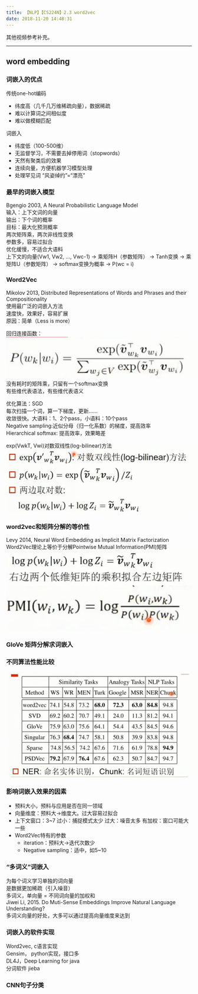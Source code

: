 ```yaml
---
title: 【NLP】【CS224N】2.3 word2vec
date: 2018-11-20 14:48:31
---
```

其他视频参考补充。

---
## word embedding

### 词嵌入的优点
传统one-hot编码
* 纬度高（几千几万维稀疏向量），数据稀疏
* 难以计算词之间相似度
* 难以做模糊匹配

词嵌入
* 纬度低（100-500维）
* 无监督学习，不需要去掉停用词（stopwords）
* 天然有聚类后的效果
* 连续向量，方便机器学习模型处理
* 处理罕见词 “风姿绰约”=“漂亮”

### 最早的词嵌入模型
Bgengio 2003, A Neural Probabilistic Language Model  
输入：上下文词的向量  
输出：下个词的概率  
目标：最大化预测概率  
两次矩阵乘，两次非线性变换  
参数多，容易过拟合  
优化缓慢，不适合大语料  
上下文的向量(Vw1, Vw2, ..., Vwc-1) -> 乘矩阵H（参数矩阵） -> Tanh变换 -> 乘矩阵U（参数矩阵） -> softmax变换为概率 -> P(wc = i)  

### Word2Vec
Mikolov 2013, Distributed Representations of Words and Phrases and their Compositionality  
使用最广泛的词嵌入方法  
速度快，效果好，容易扩展  
原因：简单（Less is more）  

回归连接函数：  
![Word2Vec](/images/DL-images/cs224n-2-3-1.png)  
没有耗时的矩阵乘，只留有一个softmax变换  
有些维代表语法，有些维代表语义  

优化算法：SGD  
每次扫描一个词，算一下梯度，更新......  
收敛很快。大语料：1、2个pass，小语料：10个pass  
Negative sampling:近似分母（归一化系数）的梯度，提高效率  
Hierarchical softmax: 提高效率，效果略差  

exp(VwkT, Vwi)对数双线性(log-bilinear)方法
![log-biliear](/images/DL-images/cs224n-2-3-2.png)  

### word2vec和矩阵分解的等价性  
Levy 2014, Neural Word Embedding as Implicit Matrix Factorization  
Word2Vec理论上等价于分解Pointwise Mutual Information(PMI)矩阵  
![word2vec](/images/DL-images/cs224n-2-3-3.png)  
![word2vec](/images/DL-images/cs224n-2-3-4.png)   

### GloVe 矩阵分解求词嵌入  

### 不同算法性能比较  
![word2vec](/images/DL-images/cs224n-2-3-5.png)  

### 影响词嵌入效果的因素  

* 预料大小，预料与应用是否在同一领域
* 向量维度：预料大->维度大。过大容易过拟合
* 上下文窗口：3~7 过小：捕捉模式太少 过大：噪音太多 有加权：窗口可能大一些  
* Word2Vec特有的参数
  * iteration：预料大->迭代次数少
  * Negative sampling：适中，如5~10

### “多词义”词嵌入  
为每个词义学习单独的词向量  
是数据更加稀疏（引入噪音）  
多词义，单向量 = 不同词向量的加权和  
Jiwei Li, 2015. Do Muti-Sense Embeddings Improve Natural Language Understanding?  
多词义向量的好处，大多可以通过提高向量维度来达到  

### 词嵌入的软件实现
Word2vec, c语言实现  
Gensim， python实现，接口多  
DL4J，Deep Learning for java  
分词软件 jieba  

### CNN句子分类  
